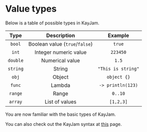 # Value types

Below is a table of possible types in KayJam.

Type          | Description                          | Example           |
:-----------: | :----------------------------------: | :---------------: |
`bool`        | Boolean value       (`true`/`false`) | `true`            |
`int`         | Integer numeric value                | `223450`          |
`double`      | Numerical value                      | `1.5`             |
`string`      | String                               | `"This is string"`|
`obj`         | Object                               | `object {}`       |
`func`        | Lambda                               | `-> println(123)` |
`range`       | Range                                | `0..10`           |
`array`       | List of values                       | `[1,2,3]`         |

You are now familiar with the basic types of KayJam.

You can also check out the KayJam syntax at
[this](https://github.com/KayJamLang/core/blob/main/docs/en/syntax.md) page.
